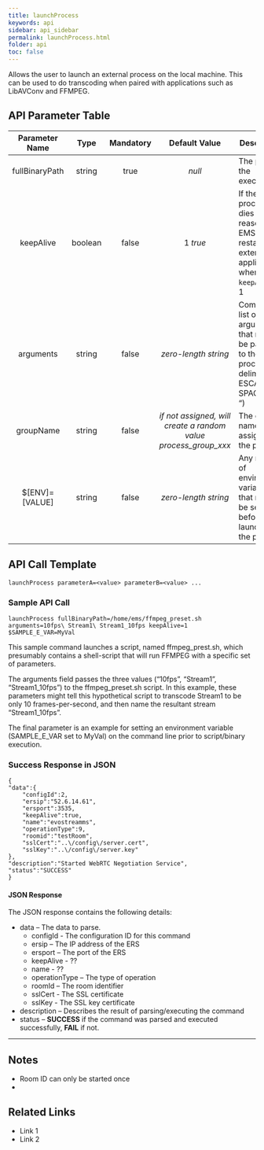 ```yaml
---
title: launchProcess
keywords: api
sidebar: api_sidebar
permalink: launchProcess.html
folder: api
toc: false
---
```


Allows the user to launch an external process on the local machine. This can be used to do transcoding when paired with applications such as LibAVConv and FFMPEG.





## API Parameter Table



| Parameter Name |  Type   | Mandatory |              Default Value               | Description                              |
| :------------: | :-----: | :-------: | :--------------------------------------: | ---------------------------------------- |
| fullBinaryPath | string  |   true    |                  *null*                  | The path to the executable               |
|   keepAlive    | boolean |   false   |                 1 *true*                 | If the process dies for any reason, the EMS will restart the external application when `keepAlive` is 1 |
|   arguments    | string  |   false   |           *zero-length string*           | Complete list of arguments that need to be passed to the process, delimited by ESCAPED SPACES (“\ “) |
|   groupName    | string  |   false   | *if not assigned, will create a random value process_group_xxx* | The group name assigned to the process   |
| $[ENV]=[VALUE] | string  |   false   |           *zero-length string*           | Any number of environment variables that need to be set just before launching the process |



## API Call Template

``` 
launchProcess parameterA=<value> parameterB=<value> ...
```



### Sample API Call

``` 
launchProcess fullBinaryPath=/home/ems/ffmpeg_preset.sh arguments=10fps\ Stream1\ Stream1_10fps keepAlive=1 $SAMPLE_E_VAR=MyVal
```

This sample command launches a script, named ffmpeg_prest.sh, which presumably contains a shell-script that will run FFMPEG with a specific set of parameters.

The arguments field passes the three values (“10fps”, “Stream1”, “Stream1_10fps”) to the ffmpeg_preset.sh script. In this example, these parameters might tell this hypothetical script to transcode Stream1 to be only 10 frames-per-second, and then name the resultant stream “Stream1_10fps”.

The final parameter is an example for setting an environment variable (SAMPLE_E_VAR set to MyVal) on the command line prior to script/binary execution.



### Success Response in JSON

``` 
{
"data":{
    "configId":2,
    "ersip":"52.6.14.61",
    "ersport":3535,
    "keepAlive":true,
    "name":"evostreamms",
    "operationType":9,
    "roomid":"testRoom",
    "sslCert":"..\/config\/server.cert",
    "sslKey":"..\/config\/server.key"
},
"description":"Started WebRTC Negotiation Service",
"status":"SUCCESS"
}
```



#### JSON Response

The JSON response contains the following details:

- data – The data to parse.
  - configId - The configuration ID for this command
  - ersip – The IP address of the ERS
  - ersport – The port of the ERS
  - keepAlive - ??
  - name - ??
  - operationType – The type of operation
  - roomId – The room identifier
  - sslCert - The SSL certificate
  - sslKey - The SSL key certificate
- description – Describes the result of parsing/executing the command
- status – **SUCCESS** if the command was parsed and executed successfully, **FAIL** if not.

------

## Notes

- Room ID can only be started once
- ​





## **Related Links**

- Link 1
- Link 2